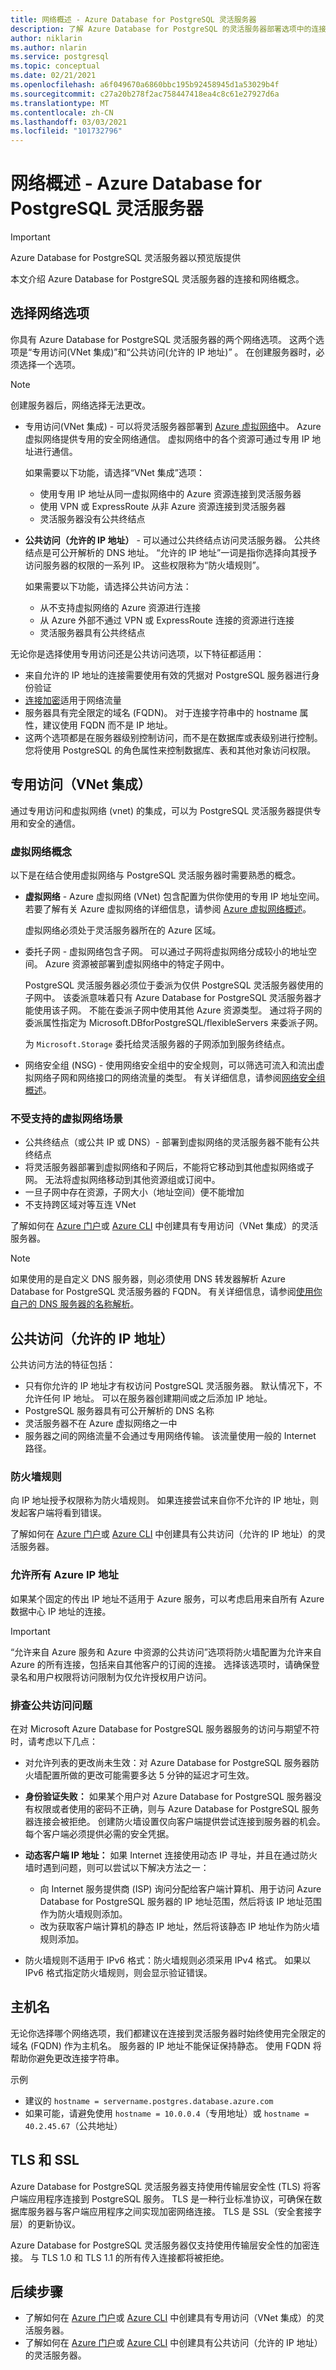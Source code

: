 ```yaml
---
title: 网络概述 - Azure Database for PostgreSQL 灵活服务器
description: 了解 Azure Database for PostgreSQL 的灵活服务器部署选项中的连接和网络选项
author: niklarin
ms.author: nlarin
ms.service: postgresql
ms.topic: conceptual
ms.date: 02/21/2021
ms.openlocfilehash: a6f049670a6860bbc195b92458945d1a53029b4f
ms.sourcegitcommit: c27a20b278f2ac758447418ea4c8c61e27927d6a
ms.translationtype: MT
ms.contentlocale: zh-CN
ms.lasthandoff: 03/03/2021
ms.locfileid: "101732796"
---
```

# <a name="networking-overview---azure-database-for-postgresql---flexible-server"></a>网络概述 - Azure Database for PostgreSQL 灵活服务器

> [!IMPORTANT]
> Azure Database for PostgreSQL 灵活服务器以预览版提供

本文介绍 Azure Database for PostgreSQL 灵活服务器的连接和网络概念。 

## <a name="choosing-a-networking-option"></a>选择网络选项
你具有 Azure Database for PostgreSQL 灵活服务器的两个网络选项。 这两个选项是“专用访问(VNet 集成)”和“公共访问(允许的 IP 地址)” 。 在创建服务器时，必须选择一个选项。 

> [!NOTE]
> 创建服务器后，网络选择无法更改。 

* 专用访问(VNet 集成) - 可以将灵活服务器部署到 [Azure 虚拟网络](../../virtual-network/virtual-networks-overview.md)中。 Azure 虚拟网络提供专用的安全网络通信。 虚拟网络中的各个资源可通过专用 IP 地址进行通信。

   如果需要以下功能，请选择“VNet 集成”选项：
   * 使用专用 IP 地址从同一虚拟网络中的 Azure 资源连接到灵活服务器
   * 使用 VPN 或 ExpressRoute 从非 Azure 资源连接到灵活服务器
   * 灵活服务器没有公共终结点

* **公共访问（允许的 IP 地址）** - 可以通过公共终结点访问灵活服务器。 公共终结点是可公开解析的 DNS 地址。 “允许的 IP 地址”一词是指你选择向其授予访问服务器的权限的一系列 IP。 这些权限称为“防火墙规则”。 

   如果需要以下功能，请选择公共访问方法：
   * 从不支持虚拟网络的 Azure 资源进行连接
   * 从 Azure 外部不通过 VPN 或 ExpressRoute 连接的资源进行连接 
   * 灵活服务器具有公共终结点

无论你是选择使用专用访问还是公共访问选项，以下特征都适用：
* 来自允许的 IP 地址的连接需要使用有效的凭据对 PostgreSQL 服务器进行身份验证
* [连接加密](#tls-and-ssl)适用于网络流量
* 服务器具有完全限定的域名 (FQDN)。 对于连接字符串中的 hostname 属性，建议使用 FQDN 而不是 IP 地址。
* 这两个选项都是在服务器级别控制访问，而不是在数据库或表级别进行控制。 您将使用 PostgreSQL 的角色属性来控制数据库、表和其他对象访问权限。


## <a name="private-access-vnet-integration"></a>专用访问（VNet 集成）
通过专用访问和虚拟网络 (vnet) 的集成，可以为 PostgreSQL 灵活服务器提供专用和安全的通信。

### <a name="virtual-network-concepts"></a>虚拟网络概念
以下是在结合使用虚拟网络与 PostgreSQL 灵活服务器时需要熟悉的概念。

* **虚拟网络** - Azure 虚拟网络 (VNet) 包含配置为供你使用的专用 IP 地址空间。 若要了解有关 Azure 虚拟网络的详细信息，请参阅 [Azure 虚拟网络概述](../../virtual-network/virtual-networks-overview.md)。

    虚拟网络必须处于灵活服务器所在的 Azure 区域。


* 委托子网 - 虚拟网络包含子网。 可以通过子网将虚拟网络分成较小的地址空间。 Azure 资源被部署到虚拟网络中的特定子网中。 

   PostgreSQL 灵活服务器必须位于委派为仅供 PostgreSQL 灵活服务器使用的子网中。 该委派意味着只有 Azure Database for PostgreSQL 灵活服务器才能使用该子网。 不能在委派子网中使用其他 Azure 资源类型。 通过将子网的委派属性指定为 Microsoft.DBforPostgreSQL/flexibleServers 来委派子网。

   为 `Microsoft.Storage` 委托给灵活服务器的子网添加到服务终结点。 

* 网络安全组 (NSG) - 使用网络安全组中的安全规则，可以筛选可流入和流出虚拟网络子网和网络接口的网络流量的类型。 有关详细信息，请参阅[网络安全组概述](../../virtual-network/network-security-groups-overview.md)。


### <a name="unsupported-virtual-network-scenarios"></a>不受支持的虚拟网络场景
* 公共终结点（或公共 IP 或 DNS）- 部署到虚拟网络的灵活服务器不能有公共终结点
* 将灵活服务器部署到虚拟网络和子网后，不能将它移动到其他虚拟网络或子网。 无法将虚拟网络移动到其他资源组或订阅中。
* 一旦子网中存在资源，子网大小（地址空间）便不能增加
* 不支持跨区域对等互连 VNet

了解如何在 [Azure 门户](how-to-manage-virtual-network-portal.md)或 [Azure CLI](how-to-manage-virtual-network-cli.md) 中创建具有专用访问（VNet 集成）的灵活服务器。

> [!NOTE]
> 如果使用的是自定义 DNS 服务器，则必须使用 DNS 转发器解析 Azure Database for PostgreSQL 灵活服务器的 FQDN。 有关详细信息，请参阅[使用你自己的 DNS 服务器的名称解析](../../virtual-network/virtual-networks-name-resolution-for-vms-and-role-instances.md#name-resolution-that-uses-your-own-dns-server)。

## <a name="public-access-allowed-ip-addresses"></a>公共访问（允许的 IP 地址）
公共访问方法的特征包括：
* 只有你允许的 IP 地址才有权访问 PostgreSQL 灵活服务器。 默认情况下，不允许任何 IP 地址。 可以在服务器创建期间或之后添加 IP 地址。
* PostgreSQL 服务器具有可公开解析的 DNS 名称
* 灵活服务器不在 Azure 虚拟网络之一中
* 服务器之间的网络流量不会通过专用网络传输。 该流量使用一般的 Internet 路径。

### <a name="firewall-rules"></a>防火墙规则
向 IP 地址授予权限称为防火墙规则。 如果连接尝试来自你不允许的 IP 地址，则发起客户端将看到错误。

了解如何在 [Azure 门户](how-to-manage-firewall-portal.md)或 [Azure CLI](how-to-manage-firewall-cli.md) 中创建具有公共访问（允许的 IP 地址）的灵活服务器。


### <a name="allowing-all-azure-ip-addresses"></a>允许所有 Azure IP 地址
如果某个固定的传出 IP 地址不适用于 Azure 服务，可以考虑启用来自所有 Azure 数据中心 IP 地址的连接。

> [!IMPORTANT]
> “允许来自 Azure 服务和 Azure 中资源的公共访问”选项将防火墙配置为允许来自 Azure 的所有连接，包括来自其他客户的订阅的连接。 选择该选项时，请确保登录名和用户权限将访问限制为仅允许授权用户访问。

### <a name="troubleshooting-public-access-issues"></a>排查公共访问问题
在对 Microsoft Azure Database for PostgreSQL 服务器服务的访问与期望不符时，请考虑以下几点：

* 对允许列表的更改尚未生效：对 Azure Database for PostgreSQL 服务器防火墙配置所做的更改可能需要多达 5 分钟的延迟才可生效。

* **身份验证失败：** 如果某个用户对 Azure Database for PostgreSQL 服务器没有权限或者使用的密码不正确，则与 Azure Database for PostgreSQL 服务器连接会被拒绝。 创建防火墙设置仅向客户端提供尝试连接到服务器的机会。 每个客户端必须提供必需的安全凭据。

* **动态客户端 IP 地址：** 如果 Internet 连接使用动态 IP 寻址，并且在通过防火墙时遇到问题，则可以尝试以下解决方法之一：

   * 向 Internet 服务提供商 (ISP) 询问分配给客户端计算机、用于访问 Azure Database for PostgreSQL 服务器的 IP 地址范围，然后将该 IP 地址范围作为防火墙规则添加。
   * 改为获取客户端计算机的静态 IP 地址，然后将该静态 IP 地址作为防火墙规则添加。

* 防火墙规则不适用于 IPv6 格式：防火墙规则必须采用 IPv4 格式。 如果以 IPv6 格式指定防火墙规则，则会显示验证错误。

## <a name="hostname"></a>主机名
无论你选择哪个网络选项，我们都建议在连接到灵活服务器时始终使用完全限定的域名 (FQDN) 作为主机名。 服务器的 IP 地址不能保证保持静态。 使用 FQDN 将帮助你避免更改连接字符串。 

示例
* 建议的 `hostname = servername.postgres.database.azure.com`
* 如果可能，请避免使用 `hostname = 10.0.0.4`（专用地址）或 `hostname = 40.2.45.67`（公共地址）


## <a name="tls-and-ssl"></a>TLS 和 SSL
Azure Database for PostgreSQL 灵活服务器支持使用传输层安全性 (TLS) 将客户端应用程序连接到 PostgreSQL 服务。 TLS 是一种行业标准协议，可确保在数据库服务器与客户端应用程序之间实现加密网络连接。 TLS 是 SSL（安全套接字层）的更新协议。

Azure Database for PostgreSQL 灵活服务器仅支持使用传输层安全性的加密连接。 与 TLS 1.0 和 TLS 1.1 的所有传入连接都将被拒绝。 

## <a name="next-steps"></a>后续步骤
* 了解如何在 [Azure 门户](how-to-manage-virtual-network-portal.md)或 [Azure CLI](how-to-manage-virtual-network-cli.md) 中创建具有专用访问（VNet 集成）的灵活服务器。
* 了解如何在 [Azure 门户](how-to-manage-firewall-portal.md)或 [Azure CLI](how-to-manage-firewall-cli.md) 中创建具有公共访问（允许的 IP 地址）的灵活服务器。
